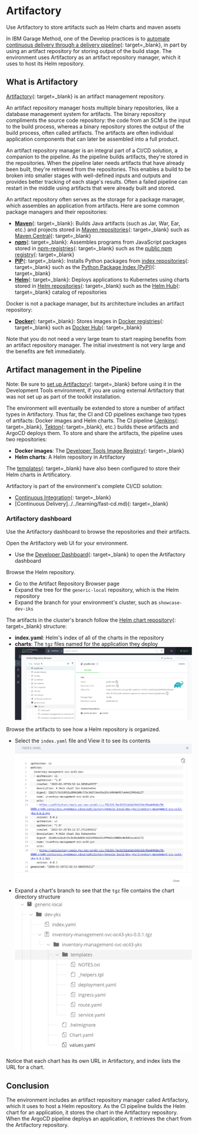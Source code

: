 # Artifactory

Use Artifactory to store artifacts such as Helm charts and maven assets

In IBM Garage Method, one of the Develop practices is to [automate continuous delivery through a delivery pipeline](https://www.ibm.com/garage/method/practices/deliver/practice_delivery_pipeline/){: target=_blank}, in part by using an artifact repository for storing output of the build stage. The environment uses Artifactory as an artifact repository manager, which it uses to host its Helm repository.

## What is Artifactory

[Artifactory](https://jfrog.com/artifactory/){: target=_blank} is an artifact management repository.

An artifact repository manager hosts multiple binary repositories, like a database management system for artifacts. The binary repository compliments the source code repository: the code from an SCM is the input to the build process, whereas a binary repository stores the output of the build process, often called artifacts. The artifacts are often individual application components that can later be assembled into a full product.

An artifact repository manager is an integral part of a CI/CD solution, a companion to the pipeline. As the pipeline builds artifacts, they're stored in the repositories. When the pipeline later needs artifacts that have already been built, they're retrieved from the repositories. This enables a build to be broken into smaller stages with well-defined inputs and outputs and provides better tracking of each stage's results. Often a failed pipeline can restart in the middle using artifacts that were already built and stored.

An artifact repository often serves as the storage for a package manager, which assembles an application from artifacts. Here are some common package managers and their repositories:

- [**Maven**](https://maven.apache.org){: target=_blank}: Builds Java artifacts (such as Jar, War, Ear, etc.) and projects stored in [Maven repositories](https://maven.apache.org/guides/introduction/introduction-to-repositories.html){: target=_blank} such as [Maven Central](https://maven.apache.org/repository/index.html){: target=_blank}
- [**npm**](https://docs.npmjs.com/about-npm/){: target=_blank}: Assembles programs from JavaScript packages stored in [npm-registries](https://docs.npmjs.com/misc/registry){: target=_blank} such as the [public npm registry](https://docs.npmjs.com/about-the-public-npm-registry){: target=_blank}
- [**PIP**](https://pypi.org/project/pip/){: target=_blank}: Installs Python packages from [index repositories](https://packaging.python.org/guides/hosting-your-own-index/){: target=_blank} such as the [Python Package Index (PyPI)](https://pypi.org/){: target=_blank}
- [**Helm**](https://helm.sh){: target=_blank}: Deploys applications to Kubernetes using charts stored in [Helm repositories](https://helm.sh/docs/chart_repository/){: target=_blank} such as the [Helm Hub](https://helm.sh/blog/intro-helm-hub/){: target=_blank} catalog of repositories

Docker is not a package manager, but its architecture includes an artifact repository:

- [**Docker**](https://www.docker.com/){: target=_blank}: Stores images in [Docker registries](https://docs.docker.com/registry/){: target=_blank} such as [Docker Hub](https://docs.docker.com/docker-hub/){: target=_blank}

Note that you do not need a very large team to start reaping benefits from an artifact repository manager. The initial investment is not very large and the benefits are felt immediately.

## Artifact management in the Pipeline

Note: Be sure to [set up Artifactory](../../adopting/admin/artifactory-setup.md){: target=_blank} before using it in the Development Tools environment, if you are using external Artifactory that was not set up as part of the toolkit installation.

The environment will eventually be extended to store a number of artifact types in Artifactory. Thus far, the CI and CD pipelines exchange two types of artifacts: Docker images and Helm charts. The CI pipeline ([Jenkins](jenkins.md){: target=_blank}, [Tekton](tekton.md){: target=_blank}, etc.) builds these artifacts and ArgoCD deploys them. To store and share the artifacts, the pipeline uses two repositories:

- **Docker images**: The [Developer Tools Image Registry](ibm-cloud-container-registry.md){: target=_blank}
- **Helm charts**: A Helm repository in Artifactory

The [templates](../starter-kit/starter-kit.md){: target=_blank} have also been configured to store their Helm charts in Artificatory.

Artifactory is part of the environment's complete CI/CD solution:

- [Continuous Integration](../../learning/fast-ci.md){: target=_blank}
- [Continuous Delivery]../../learning/fast-cd.md){: target=_blank}

### Artifactory dashboard

Use the Artifactory dashboard to browse the repositories and their artifacts.

Open the Artifactory web UI for your environment.

- Use the [Developer Dashboard](../dashboard.md){: target=_blank} to open the Artifactory dashboard

Browse the Helm repository.

- Go to the Artifact Repository Browser page
- Expand the tree for the `generic-local` repository, which is the Helm repository
- Expand the branch for your environment's cluster, such as `showcase-dev-iks`

The artifacts in the cluster's branch follow the [Helm chart repository](https://helm.sh/docs/chart_repository/){: target=_blank} structure:

- **index.yaml**: Helm's index of all of the charts in the repository
- **charts**: The `tgz` files named for the application they deploy
      ![Artifact Repository Browser](images/artifact-repo-browser.png)

Browse the artifacts to see how a Helm repository is organized.

- Select the `index.yaml` file and View it to see its contents
      ![Helm Repository Index](images/helm-repo-index.png)
- Expand a chart's branch to see that the `tgz` file contains the chart directory structure
      ![Helm Chart Structure](images/helm-chart-structure.png)

Notice that each chart has its own URL in Artifactory, and index lists the URL for a chart.

## Conclusion

The environment includes an artifact repository manager called Artifactory, which it uses to host a Helm repository.
As the CI pipeline builds the Helm chart for an application, it stores the chart in the Artifactory repository. When the ArgoCD pipeline deploys an application, it retrieves the chart from the Artifactory repository.
